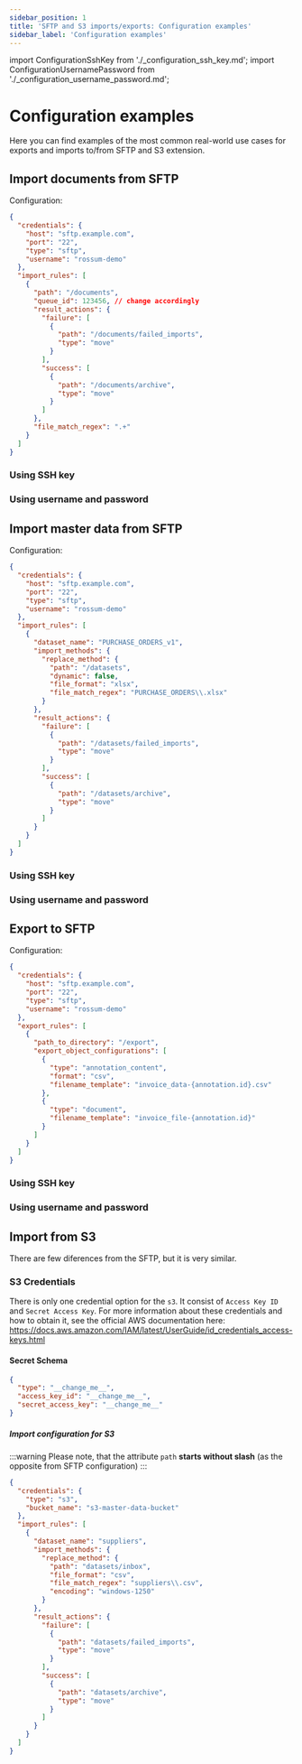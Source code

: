 ```yaml
---
sidebar_position: 1
title: 'SFTP and S3 imports/exports: Configuration examples'
sidebar_label: 'Configuration examples'
---
```


import ConfigurationSshKey from './\_configuration_ssh_key.md';
import ConfigurationUsernamePassword from './\_configuration_username_password.md';

# Configuration examples

Here you can find examples of the most common real-world use cases for exports and imports to/from SFTP and S3 extension.

## Import documents from SFTP

Configuration:

```json
{
  "credentials": {
    "host": "sftp.example.com",
    "port": "22",
    "type": "sftp",
    "username": "rossum-demo"
  },
  "import_rules": [
    {
      "path": "/documents",
      "queue_id": 123456, // change accordingly
      "result_actions": {
        "failure": [
          {
            "path": "/documents/failed_imports",
            "type": "move"
          }
        ],
        "success": [
          {
            "path": "/documents/archive",
            "type": "move"
          }
        ]
      },
      "file_match_regex": ".+"
    }
  ]
}
```

### Using SSH key

<ConfigurationSshKey />

### Using username and password

<ConfigurationUsernamePassword />

## Import master data from SFTP

Configuration:

```json
{
  "credentials": {
    "host": "sftp.example.com",
    "port": "22",
    "type": "sftp",
    "username": "rossum-demo"
  },
  "import_rules": [
    {
      "dataset_name": "PURCHASE_ORDERS_v1",
      "import_methods": {
        "replace_method": {
          "path": "/datasets",
          "dynamic": false,
          "file_format": "xlsx",
          "file_match_regex": "PURCHASE_ORDERS\\.xlsx"
        }
      },
      "result_actions": {
        "failure": [
          {
            "path": "/datasets/failed_imports",
            "type": "move"
          }
        ],
        "success": [
          {
            "path": "/datasets/archive",
            "type": "move"
          }
        ]
      }
    }
  ]
}
```

### Using SSH key

<ConfigurationSshKey />

### Using username and password

<ConfigurationUsernamePassword />

## Export to SFTP

Configuration:

```json
{
  "credentials": {
    "host": "sftp.example.com",
    "port": "22",
    "type": "sftp",
    "username": "rossum-demo"
  },
  "export_rules": [
    {
      "path_to_directory": "/export",
      "export_object_configurations": [
        {
          "type": "annotation_content",
          "format": "csv",
          "filename_template": "invoice_data-{annotation.id}.csv"
        },
        {
          "type": "document",
          "filename_template": "invoice_file-{annotation.id}"
        }
      ]
    }
  ]
}
```

### Using SSH key

<ConfigurationSshKey />

### Using username and password

<ConfigurationUsernamePassword />


## Import from S3

There are few diferences from the SFTP, but it is very similar.

### S3 Credentials

There is only one credential option for the `s3`. It consist of `Access Key ID` and `Secret Access Key`. For more information about these credentials and how to obtain it, see the official AWS documentation here: https://docs.aws.amazon.com/IAM/latest/UserGuide/id_credentials_access-keys.html

#### Secret Schema

```json
{
  "type": "__change_me__",
  "access_key_id": "__change_me__",
  "secret_access_key": "__change_me__"
}
```

##### Import configuration for S3

:::warning
Please note, that the attribute `path` **starts without slash** (as the opposite from SFTP configuration)
:::
```json
{
  "credentials": {
    "type": "s3",
    "bucket_name": "s3-master-data-bucket"
  },
  "import_rules": [
    {
      "dataset_name": "suppliers",
      "import_methods": {
        "replace_method": {
          "path": "datasets/inbox",
          "file_format": "csv",
          "file_match_regex": "suppliers\\.csv",
          "encoding": "windows-1250"
        }
      },
      "result_actions": {
        "failure": [
          {
            "path": "datasets/failed_imports",
            "type": "move"
          }
        ],
        "success": [
          {
            "path": "datasets/archive",
            "type": "move"
          }
        ]
      }
    }
  ]
}
```
